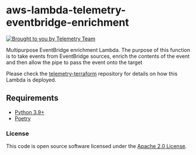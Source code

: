 # aws-lambda-telemetry-eventbridge-enrichment

[![Brought to you by Telemetry Team](https://img.shields.io/badge/MDTP-Telemetry-40D9C0?style=flat&labelColor=000000&logo=gov.uk)](https://confluence.tools.tax.service.gov.uk/display/TEL/Telemetry)

Multipurpose EventBridge enrichment Lambda. The purpose of this function is to take events from EventBridge sources, 
enrich the contents of the event and then allow the pipe to pass the event onto the target

Please check the [telemetry-terraform](https://github.com/hmrc/telemetry-terraform) repository for details on how this Lambda is deployed.

## Requirements

* [Python 3.9+](https://www.python.org/downloads/release)
* [Poetry](https://python-poetry.org/)


### License

This code is open source software licensed under the [Apache 2.0 License]("http://www.apache.org/licenses/LICENSE-2.0.html").
